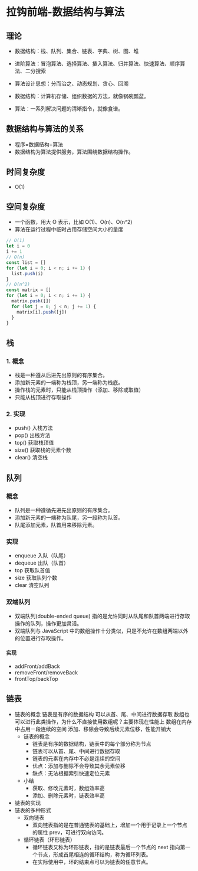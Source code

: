 # 拉钩前端-数据结构与算法

## 理论

- 数据结构：栈、队列、集合、链表、字典、树、图、堆
- 进阶算法：冒泡算法、选择算法、插入算法、归并算法、快速算法、顺序算法、二分搜索
- 算法设计思想：分而治之、动态规划、贪心、回溯

- 数据结构：计算机存储、组织数据的方法，就像锅碗瓢盆。
- 算法：一系列解决问题的清晰指令，就像食谱。

## 数据结构与算法的关系

- 程序=数据结构+算法
- 数据结构为算法提供服务，算法围绕数据结构操作。

## 时间复杂度

- O(1)

## 空间复杂度

- 一个函数，用大 O 表示，比如 O(1)、O(n)、O(n^2)
- 算法在运行过程中临时占用存储空间大小的量度

```js
// O(1)
let i = 0
i += 1
// O(n)
const list = []
for (let i = 0; i < n; i += 1) {
  list.push(i)
}
// O(n^2)
const matrix = []
for (let i = 0; i < n; i += 1) {
  matrix.push([])
  for (let j = 0; j < n; j += 1) {
    matrix[i].push([j])
  }
}
```

## 栈

### 1. 概念

- 栈是一种遵从后进先出原则的有序集合。
- 添加新元素的一端称为栈顶，另一端称为栈底。
- 操作栈的元素时，只能从栈顶操作（添加、移除或取值）
- 只能从栈顶进行存取操作

### 2. 实现

- push() 入栈方法
- pop() 出栈方法
- top() 获取栈顶值
- size() 获取栈的元素个数
- clear() 清空栈

## 队列

### 概念

- 队列是一种遵循先进先出原则的有序集合。
- 添加新元素的一端称为队尾，另一段称为队首。
- 队尾添加元素，队首用来移除元素。

### 实现

- enqueue 入队（队尾）
- dequeue 出队（队首）
- top 获取队首值
- size 获取队列个数
- clear 清空队列

### 双端队列

- 双端队列(double-ended queue) 指的是允许同时从队尾和队首两端进行存取操作的队列，操作更加灵活。
- 双端队列与 JavaScript 中的数组操作十分类似，只是不允许在数组两端以外的位置进行存取操作。

#### 实现

- addFront/addBack
- removeFront/removeBack
- frontTop/backTop

## 链表

- 链表的概念
  链表是有序的数据结构
  可以从首、尾、中间进行数据存取
  数组也可以进行此类操作，为什么不直接使用数组呢？主要体现在性能上
  数组在内存中占用一段连续的空间
  添加、移除会导致后续元素位移，性能开销大
  - 链表的概念
    - 链表是有序的数据结构，链表中的每个部分称为节点
    - 链表可以从首、尾、中间进行数据存取
    - 链表的元素在内存中不必是连续的空间
    - 优点：添加与删除不会导致其余元素位移
    - 缺点：无法根据索引快速定位元素
  - 小结
    - 获取、修改元素时，数组效率高
    - 添加、删除元素时，链表效率高
- 链表的实现
- 链表的多种形式
  - 双向链表
    - 双向链表指的是在普通链表的基础上，增加一个用于记录上一个节点的属性 prev，可进行双向访问。
  - 循环链表（环形链表）
    - 循环链表又称为环形链表，指的是链表最后一个节点的 next 指向第一个节点，形成首尾相连的循环结构，称为循环列表。
    - 在实际使用中，环的结束点可以为链表的任意节点。
